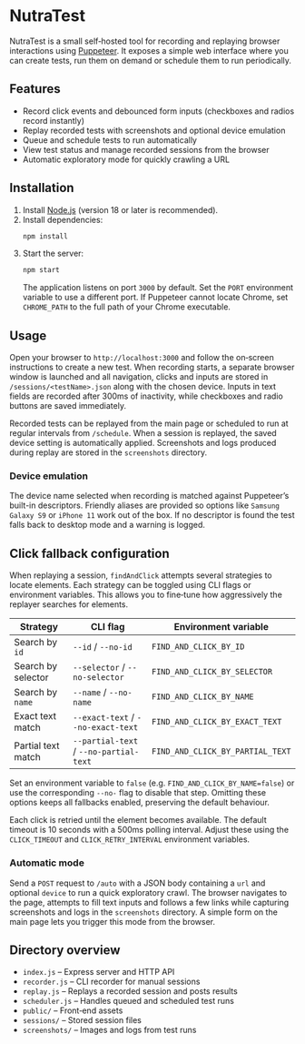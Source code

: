 # NutraTest

NutraTest is a small self‑hosted tool for recording and replaying browser
interactions using [Puppeteer](https://pptr.dev/). It exposes a simple web
interface where you can create tests, run them on demand or schedule them to run
periodically.

## Features

- Record click events and debounced form inputs (checkboxes and radios record instantly)
- Replay recorded tests with screenshots and optional device emulation
- Queue and schedule tests to run automatically
- View test status and manage recorded sessions from the browser
- Automatic exploratory mode for quickly crawling a URL

## Installation

1. Install [Node.js](https://nodejs.org/) (version 18 or later is recommended).
2. Install dependencies:
   ```bash
   npm install
   ```
3. Start the server:
   ```bash
   npm start
   ```
   The application listens on port `3000` by default. Set the `PORT` environment
   variable to use a different port.
   If Puppeteer cannot locate Chrome, set `CHROME_PATH` to the full path of your
   Chrome executable.

## Usage

Open your browser to `http://localhost:3000` and follow the on‑screen
instructions to create a new test. When recording starts, a separate browser
window is launched and all navigation, clicks and inputs are stored in `/sessions/<testName>.json` along with the chosen device. Inputs in text fields are recorded after 300ms of inactivity, while checkboxes and radio buttons are saved immediately.

Recorded tests can be replayed from the main page or scheduled to run at regular
intervals from `/schedule`. When a session is replayed, the saved device setting
is automatically applied. Screenshots and logs produced during replay are
stored in the `screenshots` directory.

### Device emulation

The device name selected when recording is matched against Puppeteer’s built-in
descriptors. Friendly aliases are provided so options like `Samsung Galaxy S9`
or `iPhone 11` work out of the box. If no descriptor is found the test falls
back to desktop mode and a warning is logged.

## Click fallback configuration

When replaying a session, `findAndClick` attempts several strategies to locate
elements. Each strategy can be toggled using CLI flags or environment
variables. This allows you to fine‑tune how aggressively the replayer searches
for elements.

| Strategy               | CLI flag             | Environment variable                |
| ---------------------- | -------------------- | ----------------------------------- |
| Search by `id`         | `--id` / `--no-id`   | `FIND_AND_CLICK_BY_ID`               |
| Search by selector     | `--selector` / `--no-selector` | `FIND_AND_CLICK_BY_SELECTOR`    |
| Search by `name`       | `--name` / `--no-name` | `FIND_AND_CLICK_BY_NAME`            |
| Exact text match       | `--exact-text` / `--no-exact-text` | `FIND_AND_CLICK_BY_EXACT_TEXT` |
| Partial text match     | `--partial-text` / `--no-partial-text` | `FIND_AND_CLICK_BY_PARTIAL_TEXT` |

Set an environment variable to `false` (e.g. `FIND_AND_CLICK_BY_NAME=false`) or
use the corresponding `--no-` flag to disable that step. Omitting these options
keeps all fallbacks enabled, preserving the default behaviour.

Each click is retried until the element becomes available. The default timeout
is 10 seconds with a 500ms polling interval. Adjust these using the
`CLICK_TIMEOUT` and `CLICK_RETRY_INTERVAL` environment variables.

### Automatic mode

Send a `POST` request to `/auto` with a JSON body containing a `url` and optional
`device` to run a quick exploratory crawl. The browser navigates to the page,
attempts to fill text inputs and follows a few links while capturing
screenshots and logs in the `screenshots` directory. A simple form on the main
page lets you trigger this mode from the browser.

## Directory overview

- `index.js` – Express server and HTTP API
- `recorder.js` – CLI recorder for manual sessions
- `replay.js` – Replays a recorded session and posts results
- `scheduler.js` – Handles queued and scheduled test runs
- `public/` – Front‑end assets
- `sessions/` – Stored session files
- `screenshots/` – Images and logs from test runs


